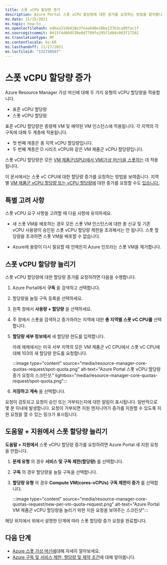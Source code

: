 ```yaml
---
title: 스폿 vCPU 할당량 증가
description: Azure Portal 스폿 vCPU 할당량에 대한 증가를 요청하는 방법을 알아봅니다.
ms.date: 11/15/2021
ms.topic: how-to
ms.openlocfilehash: edbea31db418e3feae640e18be137b3ca09fac1f
ms.sourcegitcommit: 0415f4d064530e0d7799fe295f1d8dc003f17202
ms.translationtype: MT
ms.contentlocale: ko-KR
ms.lasthandoff: 11/17/2021
ms.locfileid: "132730507"
---
```

# <a name="increase-spot-vcpu-quotas"></a>스폿 vCPU 할당량 증가

Azure Resource Manager 가상 머신에 대해 두 가지 유형의 vCPU 할당량을 적용합니다.

- 표준 vCPU 할당량
- 스폿 vCPU 할당량

표준 vCPU 할당량은 종량제 VM 및 예약된 VM 인스턴스에 적용됩니다. 각 지역의 각 구독에 대해 두 계층에 적용됩니다.

- 첫 번째 계층은 총 지역 vCPU 할당량입니다.
- 두 번째 계층은 D 시리즈 vCPU와 같은 VM 제품군 vCPU 할당량입니다.

스폿 vCPU 할당량은 모든 [VM 제품군(SPU)에서 VM(가상 머신)을 스폿하는](../../virtual-machines/spot-vms.md) 데 적용됩니다.

이 문서에서는 스폿 vC CPU에 대한 할당량 증가를 요청하는 방법을 보여줍니다. 지역별 [VM 제품군 vCPU 할당량 또는 vCPU 할당량에](per-vm-quota-requests.md) 대한 증가를 요청할 수도 [있습니다.](regional-quota-requests.md)

## <a name="special-considerations"></a>특별 고려 사항

스폿 vCPU 요구 사항을 고려할 때 다음 사항에 유의하세요.

- 새 스폿 VM을 배포하는 경우 모든 스폿 VM 인스턴스에 대한 총 신규 및 기존 vCPU 사용량이 승인된 스폿 vCPU 할당량 제한을 초과해서는 안 됩니다. 스폿 할당량을 초과하면 스폿 VM을 배포할 수 없습니다.

- Azure에 용량이 다시 필요할 때 언제든지 Azure 인프라는 스폿 VM을 제거합니다.

## <a name="increase-a-spot-vcpu-quota"></a>스폿 vCPU 할당량 늘리기

스폿 vCPU 할당량에 대한 할당량 증가를 요청하려면 다음을 수행합니다.

1. Azure Portal에서 **구독** 을 검색하고 선택합니다.
1. 할당량을 늘릴 구독 등록을 선택하세요.
1. 왼쪽 창에서 **사용량 + 할당량** 을 선택하세요.
1. 주 창에서 스폿을 검색하고 증가하려는 지역에 대한 **총 지역별 스폿 vC CPU를** 선택합니다.
1. **할당량 세부 정보에서** 새 할당량 한도를 입력합니다.

   아래 예제에서는 미국 서부 지역의 모든 VM 제품군 vC CPU에서 스폿 vC CPU에 대해 103의 새 할당량 한도를 요청합니다.

   :::image type="content" source="media/resource-manager-core-quotas-request/spot-quota.png" alt-text="Azure Portal 스폿 vCPU 할당량 증가 요청의 스크린샷." lightbox="media/resource-manager-core-quotas-request/spot-quota.png":::

1. **저장하고 계속** 을 선택합니다.

요청이 검토되고 요청이 승인 또는 거부되는지에 대한 알림이 표시됩니다. 일반적으로 몇 분 이내에 발생합니다. 요청이 거부되면 지원 엔지니어가 증가를 지원할 수 있도록 지원 요청을 열 수 있는 링크가 표시됩니다.

## <a name="increase-a-spot-quota-from-help--support"></a>도움말 + 지원에서 스폿 할당량 늘리기

**도움말 + 지원에서** 스폿 vCPU 할당량 증가를 요청하려면 Azure Portal 새 지원 요청을 만듭니다.

1. **문제 유형** 의 경우 **서비스 및 구독 제한(할당량)** 를 선택합니다.
1. **구독** 의 경우 할당량을 늘릴 구독을 선택합니다.
1. **할당량 유형** 의 경우 **Compute VM(cores-vCPUs) 구독 제한이 증가** 를 선택합니다.

   :::image type="content" source="media/resource-manager-core-quotas-request/new-per-vm-quota-request.png" alt-text="Azure Portal VM 제품군 vCPU 할당량을 늘리기 위한 지원 요청을 보여주는 스크린샷":::

해당 위치에서 위에서 설명한 단계에 따라 스폿 할당량 증가 요청을 완료합니다.

## <a name="next-steps"></a>다음 단계

- [Azure 스폿 가상 머신에](../../virtual-machines/spot-vms.md)대해 자세히 알아보세요.
- [Azure 구독 및 서비스 제한, 할당량 및 제약 조건](/azure/azure-resource-manager/management/azure-subscription-service-limits)에 대해 알아봅니다.
